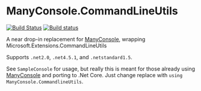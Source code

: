 # ManyConsole.CommandLineUtils

[![Build Status](https://travis-ci.org/jbtule/ManyConsole.CommandLineUtils.svg?branch=master)](https://travis-ci.org/jbtule/ManyConsole.CommandLineUtils)
[![Build status](https://ci.appveyor.com/api/projects/status/8xgxm51hxgba37qf?svg=true)](https://ci.appveyor.com/project/jbtule/manyconsole-commandlineutils)

A near drop-in replacement for [ManyConsole](https://github.com/fschwiet/ManyConsole), wrapping Microsoft.Extensions.CommandLineUtils

Supports `.net2.0`, `.net4.5.1`, and `.netstandard1.5`.

See `SampleConsole` for usage, but really this is meant for those already using [ManyConsole](https://github.com/fschwiet/ManyConsole) and porting to .Net Core. Just change replace with `using ManyConsole.CommandlineUtils`.
